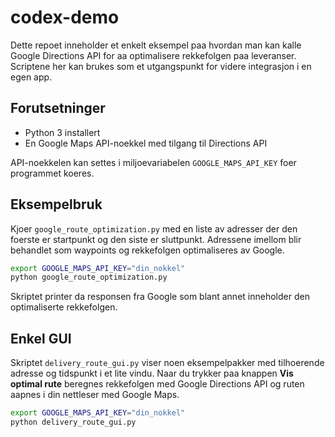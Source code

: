 # codex-demo

Dette repoet inneholder et enkelt eksempel paa hvordan man kan kalle Google
Directions API for aa optimalisere rekkefolgen paa leveranser. Scriptene her
kan brukes som et utgangspunkt for videre integrasjon i en egen app.

## Forutsetninger

- Python 3 installert
- En Google Maps API-noekkel med tilgang til Directions API

API-noekkelen kan settes i miljoevariabelen `GOOGLE_MAPS_API_KEY` foer
programmet koeres.

## Eksempelbruk

Kjoer `google_route_optimization.py` med en liste av adresser der den foerste er
startpunkt og den siste er sluttpunkt. Adressene imellom blir behandlet som
waypoints og rekkefolgen optimaliseres av Google.

```bash
export GOOGLE_MAPS_API_KEY="din_nokkel"
python google_route_optimization.py
```

Skriptet printer da responsen fra Google som blant annet inneholder den
optimaliserte rekkefolgen.

## Enkel GUI

Skriptet `delivery_route_gui.py` viser noen eksempelpakker med tilhoerende
adresse og tidspunkt i et lite vindu. Naar du trykker paa knappen **Vis optimal
rute** beregnes rekkefolgen med Google Directions API og ruten aapnes i din
nettleser med Google Maps.

```bash
export GOOGLE_MAPS_API_KEY="din_nokkel"
python delivery_route_gui.py
```
